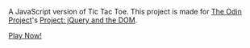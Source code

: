 A JavaScript version of Tic Tac Toe. This project is made for [The Odin Project](http://theodinproject.com)'s [Project: jQuery and the DOM](http://www.theodinproject.com/courses/javascript-and-jquery/lessons/tic-tac-toe).

[Play Now!](https://cdn.rawgit.com/laniywh/the-odin-project/master/js/tic-tac-toe/index.html)
